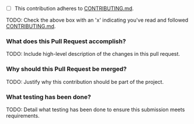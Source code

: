 - [ ] This contribution adheres to [CONTRIBUTING.md](https://github.com/ni/niveristand-python/blob/master/CONTRIBUTING.md).

TODO: Check the above box with an 'x' indicating you've read and followed [CONTRIBUTING.md](https://github.com/ni/niveristand-python/blob/master/CONTRIBUTING.md).

### What does this Pull Request accomplish?

TODO: Include high-level description of the changes in this pull request.

### Why should this Pull Request be merged?

TODO: Justify why this contribution should be part of the project.

### What testing has been done?

TODO: Detail what testing has been done to ensure this submission meets requirements.
